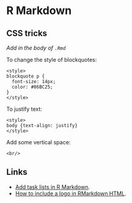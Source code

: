 # R Markdown

## CSS tricks

*Add in the body of `.Rmd`*

To change the style of blockquotes:
```
<style>
blockquote p {
  font-size: 14px;
  color: #86BC25;
}
</style>
```

To justify text:
```
<style>
body {text-align: justify}
</style>
```

Add some vertical space:
```
<br/>
```

## Links
- [Add task lists in R Markdown](https://github.com/jgm/pandoc/wiki/Pandoc-Tricks#via-lua-filter).
- [How to include a logo in RMarkdown HTML](https://stackoverflow.com/a/43010632).
